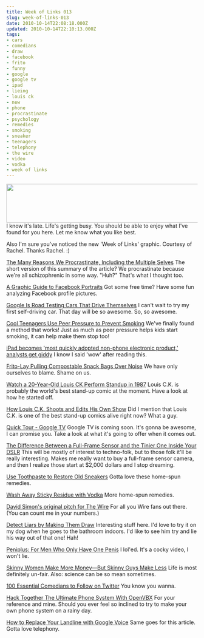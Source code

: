 ```yaml
---
title: Week of Links 013
slug: week-of-links-013
date: 2010-10-14T22:08:18.000Z
updated: 2010-10-14T22:10:13.000Z
tags:
- cars
- comedians
- draw
- facebook
- frito
- funny
- google
- google tv
- ipad
- lieing
- louis ck
- new
- phone
- procrastinate
- psychology
- remedies
- smoking
- sneaker
- teenagers
- telephony
- the wire
- video
- vodka
- week of links
---
```


<a rel="attachment wp-att-918" href="http://blog.harrywolff.com/2010/10/week-of-links-013/week_of_links/"><img class="aligncenter size-full wp-image-918" title="week_of_links" src="/images/posts/2010/10/week_of_links.jpg" alt="" width="640" height="102" /></a>
I know it's late.  Life's getting busy.  You should be able to enjoy what I've found for you here.  Let me know what you like best.

Also I'm sure you've noticed the new 'Week of Links' graphic.  Courtesy of Rachel.  Thanks Rachel. :)
<!--more-->
<a href="http://lifehacker.com/5654870/the-many-reasons-we-procrastinate-including-the-multiple-selves/" target="_blank">The Many Reasons We Procrastinate, Including the Multiple Selves</a>
The short version of this summary of the article?  We procrastinate because we're all schizophrenic in some way.  "Huh?"  That's what I thought too.

<a href="http://www.fastcompany.com/1692957/facebook-profile-picture-flowchart" target="_blank">A Graphic Guide to Facebook Portraits</a>
Got some free time?  Have some fun analyzing Facebook profile pictures.

<a href="http://gizmodo.com/5659935/google-is-road-testing-cars-that-drive-themselves" target="_blank">Google Is Road Testing Cars That Drive Themselves</a>
I can't wait to try my first self-driving car.  That day will be so awesome.  So, so awesome.

<a href="http://www.fastcompany.com/1694127/cool-teenagers-use-peer-pressure-to-prevent-smoking" target="_blank">Cool Teenagers Use Peer Pressure to Prevent Smoking</a>
We've finally found a method that works!  Just as much as peer pressure helps kids start smoking, it can help make them stop too!

<a href="http://www.engadget.com/2010/10/05/ipad-becomes-most-quickly-adopted-non-phone-electronic-product/" target="_blank">iPad becomes 'most quickly adopted non-phone electronic product,' analysts get giddy</a>
I know I said 'wow' after reading this.

<a href="http://www.crunchgear.com/2010/10/04/frito-lay-pulling-compostable-snack-bags-over-noise/" target="_blank">Frito-Lay Pulling Compostable Snack Bags Over Noise</a>
We have only ourselves to blame.  Shame on us.

<a href="http://splitsider.com/2010/10/watch-a-20-year-old-louis-ck-perform-standup-in-1987/" target="_blank">Watch a 20-Year-Old Louis CK Perform Standup in 1987</a>
Louis C.K. is probably the world's best stand-up comic at the moment.  Have a look at how he started off.

<a href="http://gizmodo.com/5658621/how-louis-ck-shoots-and-edits-his-own-show" target="_blank">How Louis C.K. Shoots and Edits His Own Show</a>
Did I mention that Louis C.K. is one of the best stand-up comics alive right now?  What a guy.

<a href="http://www.google.com/tv/index.html" target="_blank">Quick Tour - Google TV</a>
Google TV is coming soon.  It's gonna be awesome, I can promise you.  Take a look at what it's going to offer when it comes out.

<a href="http://gizmodo.com/5655089/the-difference-between-a-full+frame-sensor-and-the-one-inside-your-camera" target="_blank">The Difference Between a Full-Frame Sensor and the Tinier One Inside Your DSLR</a>
This will be mostly of interest to techno-folk, but to those folk it'll be really interesting.  Makes me really want to buy a full-frame sensor camera, and then I realize those start at $2,000 dollars and I stop dreaming.

<a href="http://lifehacker.com/5654905/use-toothpaste-to-restore-old-sneakers">Use Toothpaste to Restore Old Sneakers</a>
Gotta love these home-spun remedies.

<a href="http://lifehacker.com/5657225/wash-away-sticky-residue-with-vodka" target="_blank">Wash Away Sticky Residue with Vodka</a>
More home-spun remedies.

<a href="http://kottke.org/10/10/david-simons-original-pitch-for-the-wire" target="_blank">David Simon's original pitch for The Wire</a>
For all you Wire fans out there.  (You can count me in your numbers.)

<a href="http://lifehacker.com/5656440/detect-liars-by-making-them-draw" target="_blank">Detect Liars by Making Them Draw</a>
Interesting stuff here.  I'd love to try it on my dog when he goes to the bathroom indoors.  I'd like to see him try and lie his way out of that one!  Hah!

<a href="http://splitsider.com/2010/10/peniplus-for-men-who-only-have-one-penis/" target="_blank">Peniplus: For Men Who Only Have One Penis</a>
I lol'ed.  It's a cocky video, I won't lie.

<a href="http://gawker.com/5657755/skinny-women-make-more-money++but-skinny-guys-make-less" target="_blank">Skinny Women Make More Money—But Skinny Guys Make Less</a>
Life is most definitely un-fair.  Also: science can be so mean sometimes.

<a href="http://splitsider.com/2010/10/100-essential-comedians-to-follow-on-twitter/" target="_blank">100 Essential Comedians to Follow on Twitter</a>
You know you wanna.

<a href="http://www.makeuseof.com/tag/hack-ultimate-virtual-phone-system-openvbx/" target="_blank">Hack Together The Ultimate Phone System With OpenVBX</a>
For your reference and mine.  Should you ever feel so inclined to try to make your own phone system on a rainy day.

<a href="http://gizmodo.com/5654683/how-to-replace-your-landline-with-google-voice" target="_blank">How to Replace Your Landline with Google Voice</a>
Same goes for this article.  Gotta love telephony.

